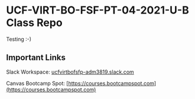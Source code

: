 # UCF-VIRT-BO-FSF-PT-04-2021-U-B Class Repo

Testing :-)


## Important Links
Slack Workspace: [ucfvirtbofsfp-adm3819.slack.com](ucfvirtbofsfp-adm3819.slack.com)

Canvas Bootcamp Spot: [https://courses.bootcampspot.com](https://courses.bootcampspot.com)
